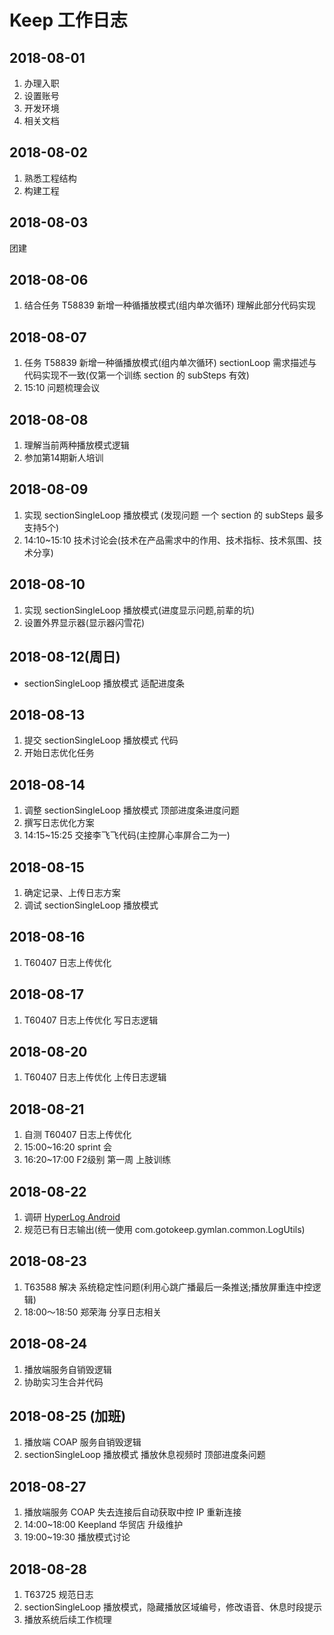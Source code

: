 # Keep 工作日志

## 2018-08-01
1. 办理入职
2. 设置账号
3. 开发环境
4. 相关文档

## 2018-08-02
1. 熟悉工程结构
2. 构建工程

## 2018-08-03
团建

## 2018-08-06
1. 结合任务 T58839 新增一种循播放模式(组内单次循环) 理解此部分代码实现

## 2018-08-07
1. 任务 T58839 新增一种循播放模式(组内单次循环) sectionLoop 需求描述与代码实现不一致(仅第一个训练 section 的 subSteps 有效)
2. 15:10 问题梳理会议

## 2018-08-08
1. 理解当前两种播放模式逻辑
2. 参加第14期新人培训

## 2018-08-09
1. 实现 sectionSingleLoop 播放模式 (发现问题 一个 section 的 subSteps 最多支持5个)
2. 14:10~15:10 技术讨论会(技术在产品需求中的作用、技术指标、技术氛围、技术分享)

## 2018-08-10
1. 实现 sectionSingleLoop 播放模式(进度显示问题,前辈的坑)
2. 设置外界显示器(显示器闪雪花)

## 2018-08-12(周日)
- sectionSingleLoop 播放模式 适配进度条

## 2018-08-13
1. 提交 sectionSingleLoop 播放模式 代码
2. 开始日志优化任务

## 2018-08-14
1. 调整 sectionSingleLoop 播放模式 顶部进度条进度问题
2. 撰写日志优化方案
3. 14:15~15:25 交接李飞飞代码(主控屏心率屏合二为一)

## 2018-08-15
1. 确定记录、上传日志方案
2. 调试 sectionSingleLoop 播放模式

## 2018-08-16
1. T60407 日志上传优化

## 2018-08-17
1. T60407 日志上传优化  写日志逻辑

## 2018-08-20
1. T60407 日志上传优化 上传日志逻辑

## 2018-08-21
1. 自测 T60407 日志上传优化
2. 15:00~16:20 sprint 会
3. 16:20~17:00 F2级别 第一周 上肢训练

## 2018-08-22

1. 调研 [HyperLog Android](https://github.com/hypertrack/hyperlog-android)
2. 规范已有日志输出(统一使用 com.gotokeep.gymlan.common.LogUtils)

## 2018-08-23

1. T63588 解决 系统稳定性问题(利用心跳广播最后一条推送;播放屏重连中控逻辑)
2. 18:00～18:50 郑荣海 分享日志相关

## 2018-08-24
1. 播放端服务自销毁逻辑
2. 协助实习生合并代码

## 2018-08-25 (加班)
1. 播放端 COAP 服务自销毁逻辑
2. sectionSingleLoop 播放模式 播放休息视频时 顶部进度条问题

## 2018-08-27
1. 播放端服务 COAP 失去连接后自动获取中控 IP 重新连接
2. 14:00~18:00 Keepland 华贸店 升级维护
3. 19:00~19:30 播放模式讨论

## 2018-08-28
1. T63725 规范日志
2. sectionSingleLoop 播放模式，隐藏播放区域编号，修改语音、休息时段提示
3. 播放系统后续工作梳理
